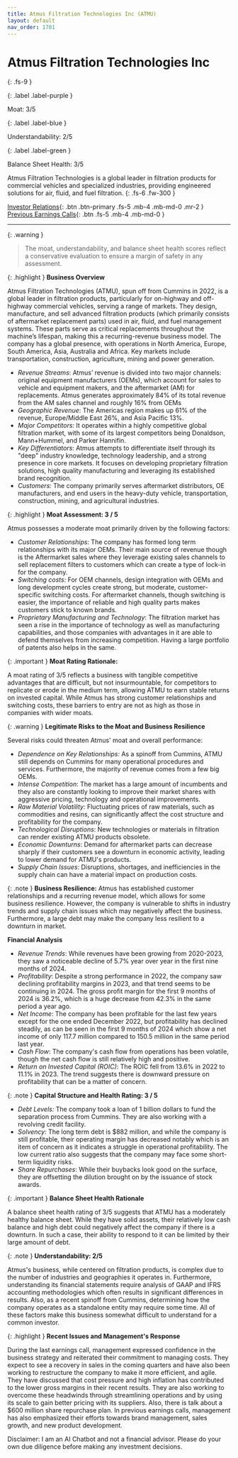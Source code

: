 ```yaml
---
title: Atmus Filtration Technologies Inc (ATMU)
layout: default
nav_order: 1701
---
```


# Atmus Filtration Technologies Inc
{: .fs-9 }

{: .label .label-purple }

Moat: 3/5

{: .label .label-blue }

Understandability: 2/5

{: .label .label-green }

Balance Sheet Health: 3/5

Atmus Filtration Technologies is a global leader in filtration products for commercial vehicles and specialized industries, providing engineered solutions for air, fluid, and fuel filtration.
{: .fs-6 .fw-300 }

[Investor Relations](https://www.google.com/search?q=ATMU+investor+relations){: .btn .btn-primary .fs-5 .mb-4 .mb-md-0 .mr-2 }
[Previous Earnings Calls](https://discountingcashflows.com/company/ATMU/transcripts/){: .btn .fs-5 .mb-4 .mb-md-0 }

---

{: .warning }
>The moat, understandability, and balance sheet health scores reflect a conservative evaluation to ensure a margin of safety in any assessment.



{: .highlight }
**Business Overview**

Atmus Filtration Technologies (ATMU), spun off from Cummins in 2022, is a global leader in filtration products, particularly for on-highway and off-highway commercial vehicles, serving a range of markets. They design, manufacture, and sell advanced filtration products (which primarily consists of aftermarket replacement parts) used in air, fluid, and fuel management systems. These parts serve as critical replacements throughout the machine’s lifespan, making this a recurring-revenue business model. The company has a global presence, with operations in North America, Europe, South America, Asia, Australia and Africa. Key markets include transportation, construction, agriculture, mining and power generation.

 *  *Revenue Streams*: Atmus’ revenue is divided into two major channels: original equipment manufacturers (OEMs), which account for sales to vehicle and equipment makers, and the aftermarket (AM) for replacements. Atmus generates approximately 84% of its total revenue from the AM sales channel and roughly 16% from OEMs
 *  *Geographic Revenue*:  The Americas region makes up 61% of the revenue, Europe/Middle East 26%, and Asia Pacific 13%.
 *  *Major Competitors:* It operates within a highly competitive global filtration market, with some of its largest competitors being Donaldson, Mann+Hummel, and Parker Hannifin.
 *  *Key Differentiators*: Atmus attempts to differentiate itself through its "deep" industry knowledge, technology leadership, and a strong presence in core markets. It focuses on developing proprietary filtration solutions, high quality manufacturing and leveraging its established brand recognition.
 *  *Customers:* The company primarily serves aftermarket distributors, OE manufacturers, and end users in the heavy-duty vehicle, transportation, construction, mining, and agricultural industries.

{: .highlight }
**Moat Assessment: 3 / 5**

Atmus possesses a moderate moat primarily driven by the following factors:

*  *Customer Relationships*: The company has formed long term relationships with its major OEMs. Their main source of revenue though is the Aftermarket sales where they leverage existing sales channels to sell replacement filters to customers which can create a type of lock-in for the company.
*  *Switching costs:* For OEM channels, design integration with OEMs and long development cycles create strong, but moderate, customer-specific switching costs. For aftermarket channels, though switching is easier, the importance of reliable and high quality parts makes customers stick to known brands.
*  *Proprietary Manufacturing and Technology*: The filtration market has seen a rise in the importance of technology as well as manufacturing capabilities, and those companies with advantages in it are able to defend themselves from increasing competition. Having a large portfolio of patents also helps in the same.

{: .important }
**Moat Rating Rationale:**

 A moat rating of 3/5 reflects a business with tangible competitive advantages that are difficult, but not insurmountable, for competitors to replicate or erode in the medium term, allowing ATMU to earn stable returns on invested capital. While Atmus has strong customer relationships and switching costs, these barriers to entry are not as high as those in companies with wider moats.

{: .warning }
**Legitimate Risks to the Moat and Business Resilience**

Several risks could threaten Atmus' moat and overall performance:

*  *Dependence on Key Relationships:* As a spinoff from Cummins, ATMU still depends on Cummins for many operational procedures and services. Furthermore, the majority of revenue comes from a few big OEMs.
*  *Intense Competition*: The market has a large amount of incumbents and they also are constantly looking to improve their market shares with aggressive pricing, technology and operational improvements.
*  *Raw Material Volatility:* Fluctuating prices of raw materials, such as commodities and resins, can significantly affect the cost structure and profitability for the company.
*  *Technological Disruptions*: New technologies or materials in filtration can render existing ATMU products obsolete.
*  *Economic Downturns*: Demand for aftermarket parts can decrease sharply if their customers see a downturn in economic activity, leading to lower demand for ATMU's products.
*  *Supply Chain Issues*: Disruptions, shortages, and inefficiencies in the supply chain can have a material impact on production costs.

{: .note }
**Business Resilience:** Atmus has established customer relationships and a recurring revenue model, which allows for some business resilience. However, the company is vulnerable to shifts in industry trends and supply chain issues which may negatively affect the business. Furthermore, a large debt may make the company less resilient to a downturn in market.

**Financial Analysis**
*  *Revenue Trends*: While revenues have been growing from 2020-2023, they saw a noticeable decline of 5.7% year over year in the first nine months of 2024.
*   *Profitability*: Despite a strong performance in 2022, the company saw declining profitability margins in 2023, and that trend seems to be continuing in 2024. The gross profit margin for the first 9 months of 2024 is 36.2%, which is a huge decrease from 42.3% in the same period a year ago.
*   *Net Income*: The company has been profitable for the last few years except for the one ended December 2022, but profitability has declined steadily, as can be seen in the first 9 months of 2024 which show a net income of only 117.7 million compared to 150.5 million in the same period last year.
*  *Cash Flow*: The company's cash flow from operations has been volatile, though the net cash flow is still relatively high and positive.
*   *Return on Invested Capital (ROIC)*: The ROIC fell from 13.6% in 2022 to 11.1% in 2023. The trend suggests there is downward pressure on profitability that can be a matter of concern.

{: .note }
**Capital Structure and Health Rating: 3 / 5**

*   *Debt Levels:* The company took a loan of 1 billion dollars to fund the separation process from Cummins. They are also working with a revolving credit facility.
*    *Solvency*: The long term debt is $882 million, and while the company is still profitable, their operating margin has decreased notably which is an item of concern as it indicates a struggle in operational profitability. The low current ratio also suggests that the company may face some short-term liquidity risks.
*  *Share Repurchases*: While their buybacks look good on the surface, they are offsetting the dilution brought on by the issuance of stock awards. 

{: .important }
**Balance Sheet Health Rationale**

   A balance sheet health rating of 3/5 suggests that ATMU has a moderately healthy balance sheet. While they have solid assets, their relatively low cash balance and high debt could negatively affect the company if there is a downturn. In such a case, their ability to respond to it can be limited by their large amount of debt.

{: .note }
**Understandability: 2/5**

Atmus's business, while centered on filtration products, is complex due to the number of industries and geographies it operates in. Furthermore, understanding its financial statements require analysis of GAAP and IFRS accounting methodologies which often results in significant differences in results. Also, as a recent spinoff from Cummins, determining how the company operates as a standalone entity may require some time. All of these factors make this business somewhat difficult to understand for a common investor.

{: .highlight }
**Recent Issues and Management's Response**

During the last earnings call, management expressed confidence in the business strategy and reiterated their commitment to managing costs. They expect to see a recovery in sales in the coming quarters and have also been working to restructure the company to make it more efficient, and agile. They have discussed that cost pressure and high inflation has contributed to the lower gross margins in their recent results. They are also working to overcome these headwinds through streamlining operations and by using its scale to gain better pricing with its suppliers. Also, there is talk about a $600 million share repurchase plan.
In previous earnings calls, management has also emphasized their efforts towards brand management, sales growth, and new product development.

Disclaimer: I am an AI Chatbot and not a financial advisor. Please do your own due diligence before making any investment decisions.